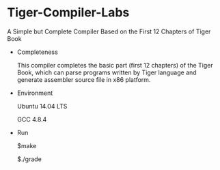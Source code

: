 # Tiger-Compiler-Labs
A Simple but Complete Compiler Based on the First 12 Chapters of Tiger Book

+ Completeness

  This compiler completes the basic part (first 12 chapters) of the Tiger Book, which can parse programs written by Tiger language
  and generate assembler source file in x86 platform.

+ Environment

  Ubuntu 14.04 LTS
  
  GCC 4.8.4
  
 + Run
 
    $make
    
    $./grade
